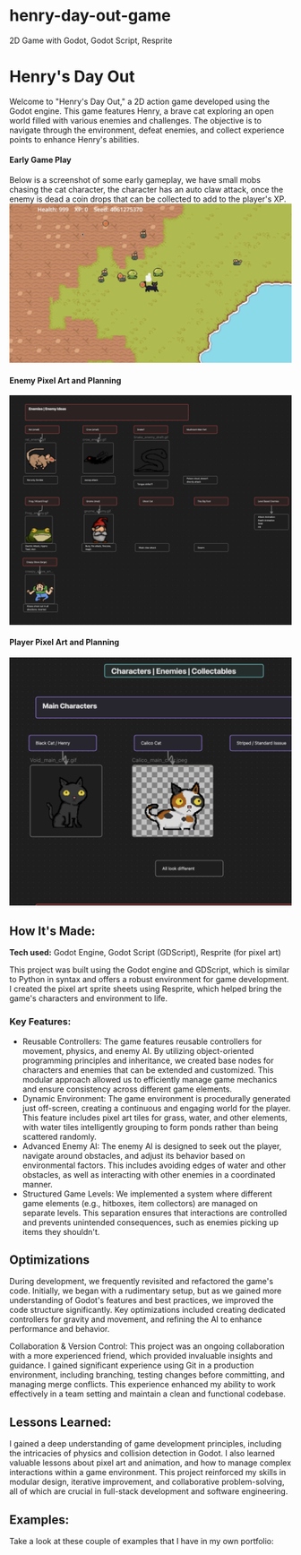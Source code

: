 # henry-day-out-game
2D Game with Godot, Godot Script, Resprite

# Henry's Day Out
Welcome to "Henry's Day Out," a 2D action game developed using the Godot engine. This game features Henry, a brave cat exploring an open world filled with various enemies and challenges. The objective is to navigate through the environment, defeat enemies, and collect experience points to enhance Henry's abilities.

#### Early Game Play
Below is a screenshot of some early gameplay, we have small mobs chasing the cat character, the character has an auto claw attack, once the enemy is dead a coin drops that can be collected to add to the player's XP.
![img of gameplay](https://github.com/StewedDownSteve/henry-day-out-game/blob/main/HDO-gameplay-early-SH.png)
#### Enemy Pixel Art and Planning
![Game Enemy Art](https://github.com/StewedDownSteve/henry-day-out-game/blob/main/henry-game-art1.png)
#### Player Pixel Art and Planning
![Game Character Art](https://github.com/StewedDownSteve/henry-day-out-game/blob/main/henry-game-art2.png)

## How It's Made:

**Tech used:** Godot Engine, Godot Script (GDScript), Resprite (for pixel art)

This project was built using the Godot engine and GDScript, which is similar to Python in syntax and offers a robust environment for game development. I created the pixel art sprite sheets using Resprite, which helped bring the game's characters and environment to life.

### Key Features:
- Reusable Controllers: The game features reusable controllers for movement, physics, and enemy AI. By utilizing object-oriented programming principles and inheritance, we created base nodes for characters and enemies that can be extended and customized. This modular approach allowed us to efficiently manage game mechanics and ensure consistency across different     game elements.
- Dynamic Environment: The game environment is procedurally generated just off-screen, creating a continuous and engaging world for the player. This feature includes pixel art tiles for grass, water, and other elements, with water tiles intelligently grouping to form ponds rather than being scattered randomly.
- Advanced Enemy AI: The enemy AI is designed to seek out the player, navigate around obstacles, and adjust its behavior based on environmental factors. This includes avoiding edges of water and other obstacles, as well as interacting with other enemies in a coordinated manner.
- Structured Game Levels: We implemented a system where different game elements (e.g., hitboxes, item collectors) are managed on separate levels. This separation ensures that interactions are controlled and prevents unintended consequences, such as enemies picking up items they shouldn't.


## Optimizations
During development, we frequently revisited and refactored the game's code. Initially, we began with a rudimentary setup, but as we gained more understanding of Godot's features and best practices, we improved the code structure significantly. Key optimizations included creating dedicated controllers for gravity and movement, and refining the AI to enhance performance and behavior.

Collaboration & Version Control: This project was an ongoing collaboration with a more experienced friend, which provided invaluable insights and guidance. I gained significant experience using Git in a production environment, including branching, testing changes before committing, and managing merge conflicts. This experience enhanced my ability to work effectively in a team setting and maintain a clean and functional codebase.


## Lessons Learned:

I gained a deep understanding of game development principles, including the intricacies of physics and collision detection in Godot. I also learned valuable lessons about pixel art and animation, and how to manage complex interactions within a game environment. This project reinforced my skills in modular design, iterative improvement, and collaborative problem-solving, all of which are crucial in full-stack development and software engineering.

## Examples:
Take a look at these couple of examples that I have in my own portfolio:


